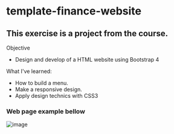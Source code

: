 # template-finance-website
## This exercise is a project from the course.

Objective
 - Design and develop of a HTML website using Bootstrap 4

What I've learned:
 - How to build a menu.
 - Make a responsive design.
 - Apply design technics with CSS3





### Web page example bellow
![image](https://user-images.githubusercontent.com/87546095/126001308-549715fb-a2aa-4ed2-a2b9-c1e410e53db0.png)
